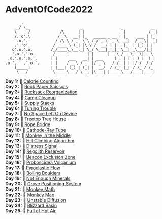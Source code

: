 # AdventOfCode2022
```                              
       .
    __/ \__                      _                 _            __ 
    \     /             /\      | |               | |          / _|
    /.'o'.\            /  \   __| |_   _____ _ __ | |_    ___ | |_ 
     .o.'.            / /\ \ / _` \ \ / / _ \ '_ \| __|  / _ \|  _|
    .'.'o'.          / ____ \ (_| |\ V /  __/ | | | |_  | (_) | |  
   o'.o.'.o.        /_/____\_\__,_| \_/ \___|_|_|_|\__| _\___/|_|  
  .'.o.'.'.o.        / ____|        | |      |__ \ / _ \__ \|__ \  
 .o.'.o.'.o.'.      | |     ___   __| | ___     ) | | | | ) |  ) |
.o.'. ' .'.o.'.     | |    / _ \ / _` |/ _ \   / /| | | |/ /  / /  
    [_____]         | |___| (_) | (_| |  __/  / /_| |_| / /_ / /_
     \___/           \_____\___/ \__,_|\___| |____|\___/____|____| 
```

**Day 1:** 🎄 [Calorie Counting]()<br>
**Day 2:** 🎅 [Rock Paper Scissors]()<br>
**Day 3:** 🎄 [Rucksack Reorganization]()<br>
**Day 4:** 🎅 [Camp Cleanup]()<br>
**Day 5:** 🎄 [Supply Stacks]()<br>
**Day 6:** 🎅 [Tuning Trouble]()<br>
**Day 7:** 🎄 [No Space Left On Device]()<br>
**Day 8:** 🎅 [Treetop Tree House]()<br>
**Day 9:** 🎄 [Rope Bridge]()<br>
**Day 10:** 🎅 [Cathode-Ray Tube]()<br>
**Day 11:** 🎄 [Monkey in the Middle]()<br>
**Day 12:** 🎅 [Hill Climbing Algorithm]()<br>
**Day 13:** 🎄 [Distress Signal]()<br>
**Day 14:** 🎅 [Regolith Reservoir]()<br>
**Day 15:** 🎄 [Beacon Exclusion Zone]()<br>
**Day 16:** 🎅 [Proboscidea Volcanium]()<br>
**Day 17:** 🎄 [Pyroclastic Flow]()<br>
**Day 18:** 🎅 [Boiling Boulders]()<br>
**Day 19:** 🎄 [Not Enough Minerals]()<br>
**Day 20:** 🎅 [Grove Positioning System]()<br>
**Day 21:** 🎄 [Monkey Math]()<br>
**Day 22:** 🎅 [Monkey Map]()<br>
**Day 23:** 🎄 [Unstable Diffusion]()<br>
**Day 24:** 🎅 [Blizzard Basin]()<br>
**Day 25:** 🎄 [Full of Hot Air]()<br>

